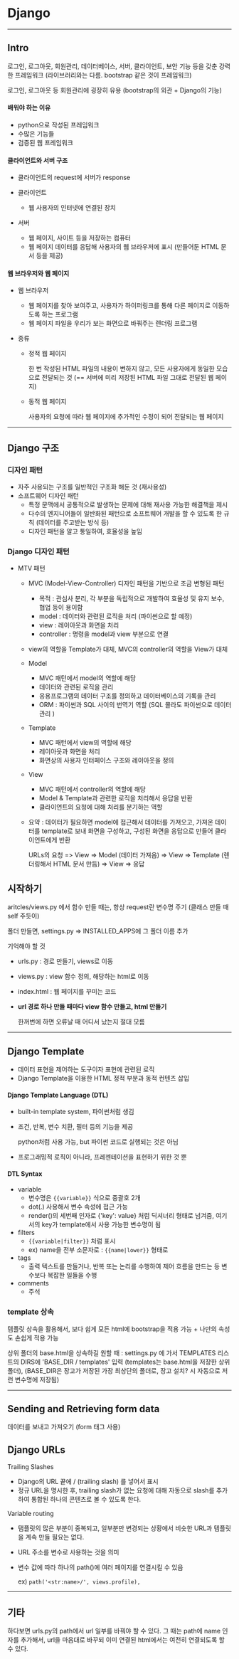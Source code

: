 # Django

---

## Intro

로그인, 로그아웃, 회원관리, 데이터베이스, 서버, 클라이언트, 보안 기능 등을 갖춘 강력한 프레임워크 (라이브러리와는 다름. bootstrap 같은 것이 프레임워크)

로그인, 로그아웃 등 회원관리에 굉장히 유용 (bootstrap의 외관 + Django의 기능)

#### 배워야 하는 이유

- python으로 작성된 프레임워크
- 수많은 기능들
- 검증된 웹 프레임워크

#### 클라이언트와 서버 구조

- 클라이언트의 request에 서버가 response

- 클라이언트
  - 웹 사용자의 인터넷에 연결된 장치
- 서버
  - 웹 페이지, 사이트 등을 저장하는 컴퓨터
  - 웹 페이지 데이터를 응답해 사용자의 웹 브라우저에 표시 (만들어둔 HTML 문서 등을 제공)

#### 웹 브라우저와 웹 페이지

- 웹 브라우저 

  - 웹 페이지를 찾아 보여주고, 사용자가 하이퍼링크를 통해 다른 페이지로 이동하도록 하는 프로그램
  - 웹 페이지 파일을 우리가 보는 화면으로 바꿔주는 렌더링 프로그램

- 종류

  - 정적 웹 페이지

    한 번 작성된 HTML 파일의 내용이 변하지 않고, 모든 사용자에게 동일한 모습으로 전달되는 것 (== 서버에 미리 저장된 HTML 파일 그대로 전달된 웹 페이지)

  - 동적 웹 페이지

    사용자의 요청에 따라 웹 페이지에 추가적인 수정이 되어 전달되는 웹 페이지

---

## Django 구조

### 디자인 패턴

- 자주 사용되는 구조를 일반적인 구조화 해둔 것 (재사용성)
- 소프트웨어 디자인 패턴
  - 특정 문맥에서 공통적으로 발생하는 문제에 대해 재사용 가능한 해결책을 제시
  - 다수의 엔지니어들이 일반화된 패턴으로 소프트웨어 개발을 할 수 있도록 한 규칙 (데이터를 주고받는 방식 등)
  - 디자인 패턴을 알고 통일하여, 효율성을 높임

### Django 디자인 패턴

- MTV 패턴 

  - MVC (Model-View-Controller) 디자인 패턴을 기반으로 조금 변형된 패턴

    - 목적 : 관심사 분리, 각 부분을 독립적으로 개발하여 효율성 및 유지 보수, 협업 등이 용이함
    - model : 데이터와 관련된 로직을 처리 (파이썬으로 할 예정)
    - view : 레이아웃과 화면을 처리
    - controller : 명령을 model과 view 부분으로 연결

  - view의 역할을 Template가 대체, MVC의 controller의 역할을 View가 대체

  - Model

    - MVC 패턴에서 model의 역할에 해당
    - 데이터와 관련된 로직을 관리
    - 응용프로그램의 데이터 구조를 정의하고 데이터베이스의 기록을 관리
    - ORM : 파이썬과 SQL 사이의 번역기 역할 (SQL 몰라도 파이썬으로 데이터 관리 )

  - Template

    - MVC 패턴에서 view의 역할에 해당
    - 레이아웃과 화면을 처리
    - 화면상의 사용자 인터페이스 구조와 레이아웃을 정의

  - View

    - MVC 패턴에서 controller의 역할에 해당
    - Model & Template과 관련한 로직을 처리해서 응답을 반환
    - 클라이언트의 요청에 대해 처리를 분기하는 역할

  - 요약 : 데이터가 필요하면 model에 접근해서 데이터를 가져오고, 가져온 데이터를 template로 보내 화면을 구성하고, 구성된 화면을 응답으로 만들어 클라이언트에게 반환

    URLs의 요청 => View => Model (데이터 가져옴) => View => Template (렌더링해서 HTML 문서 만듬) => View => 응답

## 시작하기

aritcles/views.py 에서 함수 만들 때는, 항상 request란 변수명 주기 (클래스 만들 때 self 주듯이)

폴더 만들면, settings.py => INSTALLED_APPS에 그 폴더 이름 추가

기억해야 할 것 

- urls.py : 경로 만들기, views로 이동

- views.py : view 함수 정의, 해당하는 html로 이동

- index.html : 웹 페이지를 꾸미는 코드

- **url 경로 하나 만들 때마다 view 함수 만들고, html 만들기**

  한꺼번에 하면 오류날 때 어디서 났는지 절대 모름

---

## Django Template

- 데이터 표현을 제어하는 도구이자 표현에 관련된 로직
- Django Template을 이용한 HTML 정적 부분과 동적 컨텐츠 삽입

#### Django Template Language (DTL)

- built-in template system, 파이썬처럼 생김

- 조건, 반복, 변수 치환, 필터 등의 기능을 제공

  python처럼 사용 가능, but 파이썬 코드로 실행되는 것은 아님

- 프로그래밍적 로직이 아니라, 프레젠테이션을 표현하기 위한 것 뿐

#### DTL Syntax

- variable
  - 변수명은 `{{variable}}` 식으로 중괄호 2개
  - dot(.) 사용해서 변수 속성에 접근 가능
  - render()의 세번째 인자로 {'key': value} 처럼 딕셔너리 형태로 넘겨줌, 여기서의 key가 template에서 사용 가능한 변수명이 됨
- filters
  - `{{variable|filter}}` 처럼 표시
  - ex) name을 전부 소문자로 : `{{name|lower}}` 형태로
- tags
  - 출력 텍스트를 만들거나, 반복 또는 논리를 수행하여 제어 흐름을 만드는 등 변수보다 복잡한 일들을 수행
- comments
  - 주석

### template 상속

템플릿 상속을 활용해서, 보다 쉽게 모든 html에 bootstrap을 적용 가능 + 나만의 속성도 손쉽게 적용 가능

상위 폴더의 base.html을 상속하길 원할 때 : settings.py 에 가서 TEMPLATES 리스트의 DIRS에 'BASE_DIR / templates' 입력 (templates는 base.html을 저장한 상위 폴더), (BASE_DIR은 장고가 저장된 가장 최상단의 폴더로, 장고 설치? 시 자동으로 저런 변수명에 저장됨)

---

## Sending and Retrieving form data

데이터를 보내고 가져오기 (form 태그 사용)

## Django URLs

Trailing Slashes

- Django의 URL 끝에 / (trailing slash) 를 넣어서 표시
- 정규 URL을 명시한 후, trailing slash가 없는 요청에 대해 자동으로 slash를 추가하여 통합된 하나의 콘텐츠로 볼 수 있도록 한다.

Variable routing

- 탬플릿의 많은 부분이 중복되고, 일부분만 변경되는 상황에서 비슷한 URL과 템플릿을 계속 만들 필요는 없다.

- URL 주소를 변수로 사용하는 것을 의미

- 변수 값에 따라 하나의 path()에 여러 페이지를 연결시킬 수 있음

  ex) `path('<str:name>/', views.profile),`

---

## 기타

하다보면 urls.py의 path에서 url 일부를 바꿔야 할 수 있다. 그 때는 path에 name 인자를 추가해서, url을 마음대로 바꾸되 이미 연결된 html에서는 여전히 연결되도록 할 수 있다.

